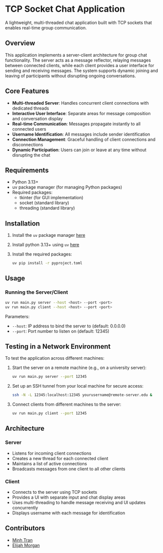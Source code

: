 # TCP Socket Chat Application

A lightweight, multi-threaded chat application built with TCP sockets that enables real-time group communication.

## Overview

This application implements a server-client architecture for group chat functionality. The server acts as a message reflector, relaying messages between connected clients, while each client provides a user interface for sending and receiving messages. The system supports dynamic joining and leaving of participants without disrupting ongoing conversations.

## Core Features

-   **Multi-threaded Server**: Handles concurrent client connections with dedicated threads
-   **Interactive User Interface**: Separate areas for message composition and conversation display
-   **Real-time Communication**: Messages propagate instantly to all connected users
-   **Username Identification**: All messages include sender identification
-   **Connection Management**: Graceful handling of client connections and disconnections
-   **Dynamic Participation**: Users can join or leave at any time without disrupting the chat

## Requirements

-   Python 3.13+
-   uv package manager (for managing Python packages)
-   Required packages:
    -   tkinter (for GUI implementation)
    -   socket (standard library)
    -   threading (standard library)

## Installation

1. Install the `uv` package manager [here](https://docs.astral.sh/uv/getting-started/installation/)
2. Install python 3.13+ using `uv` [here](https://docs.astral.sh/uv/guides/install-python/)
3. Install the required packages:

    ```bash
    uv pip install -r pyproject.toml
    ```

## Usage

### Running the Server/Client

```bash
uv run main.py server --host <host> --port <port>
uv run main.py client --host <host> --port <port>
```

Parameters:

-   `--host`: IP address to bind the server to (default: 0.0.0.0)
-   `--port`: Port number to listen on (default: 12345)

## Testing in a Network Environment

To test the application across different machines:

1. Start the server on a remote machine (e.g., on a university server):

    ```bash
    uv run main.py server --port 12345
    ```

2. Set up an SSH tunnel from your local machine for secure access:

    ```bash
    ssh -N -L 12345:localhost:12345 yourusername@remote-server.edu &
    ```

3. Connect clients from different machines to the server:
    ```bash
    uv run main.py client --port 12345
    ```

## Architecture

### Server

-   Listens for incoming client connections
-   Creates a new thread for each connected client
-   Maintains a list of active connections
-   Broadcasts messages from one client to all other clients

### Client

-   Connects to the server using TCP sockets
-   Provides a UI with separate input and chat display areas
-   Uses multi-threading to handle message receiving and UI updates concurrently
-   Displays username with each message for identification

## Contributors

-   [Minh Tran](https://github.com/minhtran241)
-   [Elijah Morgan](https://github.com/ElijahLeeMorgan)
